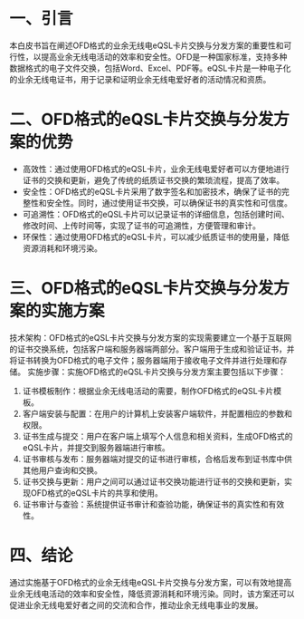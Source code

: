 # 一、引言


本白皮书旨在阐述OFD格式的业余无线电eQSL卡片交换与分发方案的重要性和可行性，以提高业余无线电活动的效率和安全性。OFD是一种国家标准，支持多种数据格式的电子文件交换，包括Word、Excel、PDF等。eQSL卡片是一种电子化的业余无线电证书，用于记录和证明业余无线电爱好者的活动情况和资质。


# 二、OFD格式的eQSL卡片交换与分发方案的优势


- 高效性：通过使用OFD格式的eQSL卡片，业余无线电爱好者可以方便地进行证书的交换和更新，避免了传统的纸质证书交换的繁琐流程，提高了效率。
- 安全性：OFD格式的eQSL卡片采用了数字签名和加密技术，确保了证书的完整性和安全性。同时，通过使用证书交换，可以确保证书的真实性和可信度。
- 可追溯性：OFD格式的eQSL卡片可以记录证书的详细信息，包括创建时间、修改时间、上传时间等，实现了证书的可追溯性，方便管理和审计。
- 环保性：通过使用OFD格式的eQSL卡片，可以减少纸质证书的使用量，降低资源消耗和环境污染。
# 三、OFD格式的eQSL卡片交换与分发方案的实施方案


技术架构：OFD格式的eQSL卡片交换与分发方案的实现需要建立一个基于互联网的证书交换系统，包括客户端和服务器端两部分。客户端用于生成和验证证书，并将证书转换为OFD格式的电子文件；服务器端用于接收电子文件并进行处理和存储。
实施步骤：实施OFD格式的eQSL卡片交换与分发方案主要包括以下步骤：
1. 证书模板制作：根据业余无线电活动的需要，制作OFD格式的eQSL卡片模板。
2. 客户端安装与配置：在用户的计算机上安装客户端软件，并配置相应的参数和权限。
3. 证书生成与提交：用户在客户端上填写个人信息和相关资料，生成OFD格式的eQSL卡片，并提交到服务器端进行审核。
4. 证书审核与发布：服务器端对提交的证书进行审核，合格后发布到证书库中供其他用户查询和交换。
5. 证书交换与更新：用户之间可以通过证书交换功能进行证书的交换和更新，实现OFD格式的eQSL卡片的共享和使用。
6. 证书审计与查验：系统提供证书审计和查验功能，确保证书的真实性和有效性。


# 四、结论


通过实施基于OFD格式的业余无线电eQSL卡片交换与分发方案，可以有效地提高业余无线电活动的效率和安全性，降低资源消耗和环境污染。同时，该方案还可以促进业余无线电爱好者之间的交流和合作，推动业余无线电事业的发展。
